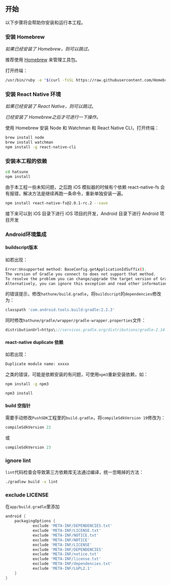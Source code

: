 ## 开始

以下步骤将会帮助你安装和运行本工程。

### 安装 Homebrew

_如果已经安装了 Homebrew，则可以跳过。_

推荐使用 [Homebrew](http://brew.sh/) 来管理工具包。

打开终端：

```sh
/usr/bin/ruby -e "$(curl -fsSL https://raw.githubusercontent.com/Homebrew/install/master/install)"
```

### 安装 React Native 环境

_如果已经安装了 React Native，则可以跳过_。

_已经安装了 Homebrew之后才可进行一下操作。_

使用 Homebrew 安装 Node 和 Watchman 和 React Native CLI，打开终端：

```sh
brew install node
brew install watchman
npm install -g react-native-cli
```

### 安装本工程的依赖

```sh
cd hatsune
npm install
```

由于本工程一些未知问题，之后跑 iOS 模拟器的时候有个依赖 react-native-fs 会有报错，解决方法是继续再跑一条命令，重新单独安装一遍。

```sh
npm install react-native-fs@2.0.1-rc.2 --save
```

接下来可以到 iOS 目录下进行 iOS 项目的开发，Android 目录下进行 Android 项目开发

### Android环境集成

#### buildscript版本

如若出现：

```sh
Error:Unsupported method: BaseConfig.getApplicationIdSuffix().
The version of Gradle you connect to does not support that method.
To resolve the problem you can change/upgrade the target version of Gradle you connect to.
Alternatively, you can ignore this exception and read other information from the model.
```
的错误提示，修改`hathune/build.gradle`，将`buildscript`的`dependencies`修改为：

```groovy
classpath 'com.android.tools.build:gradle:2.2.3'
```
同时修改`hathune/gradle/wrapper/gradle-wrapper.properties`文件：

```groovy
distributionUrl=https\://services.gradle.org/distributions/gradle-2.14.1-all.zip
```

#### react-native duplicate 依赖

如若出现：

```sh
Duplicate module name: xxxxx
```

之类的错误，可能是依赖安装的有问题，可使用`npm3`重新安装依赖，如：

```sh
npm install -g npm3

npm3 install
```

#### build 空指针
需要手动修改`PushSDK`工程里的`build.gradle`，将`compileSdkVersion 19`修改为：

```groovy
compileSdkVersion 22
```
或

```groovy
compileSdkVersion 23
```

### ignore lint

`lint`代码检查会导致第三方依赖库无法通过编译，统一忽略掉的方法：

```sh
./gradlew build -x lint
```

### exclude LICENSE

在`app/build.gradle`里添加

```groovy
android {
	packagingOptions {
	        exclude 'META-INF/DEPENDENCIES.txt'
	        exclude 'META-INF/LICENSE.txt'
	        exclude 'META-INF/NOTICE.txt'
	        exclude 'META-INF/NOTICE'
	        exclude 'META-INF/LICENSE'
	        exclude 'META-INF/DEPENDENCIES'
	        exclude 'META-INF/notice.txt'
	        exclude 'META-INF/license.txt'
	        exclude 'META-INF/dependencies.txt'
	        exclude 'META-INF/LGPL2.1'
    }
}
```